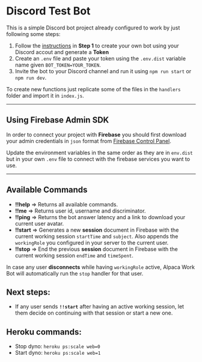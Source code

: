 # Discord Test Bot

This is a simple Discord bot project already configured to work by just following some steps:

1. Follow the [instructions](https://www.digitalocean.com/community/tutorials/how-to-build-a-discord-bot-with-node-js-es) in **Step 1** to create your own bot using your Discord accout and generate a **Token**
2. Create an `.env` file and paste your token using the `.env.dist` variable name given `BOT_TOKEN=YOUR_TOKEN`.
3. Invite the bot to your Discord channel and run it using `npm run start` or `npm run dev`.

To create new functions just replicate some of the files in the `handlers` folder and import it in `index.js`.

---

## Using Firebase Admin SDK

In order to connect your project with **Firebase** you should first download your admin credentials in `json` format from [Firebase Control Panel](https://console.firebase.google.com/project/YOUR_PROJECT/settings/serviceaccounts/adminsdk).

Update the environment variables in the same order as they are in `env.dist` but in your own `.env` file to connect with the firebase services you want to use.

---

## Available Commands

- **!!help** => Returns all available commands.
- **!!me** => Returns user id, username and discriminator.
- **!!ping** => Returns the bot answer latency and a link to download your current user avatar.
- **!!start** => Generates a new **session** document in Firebase with the current working session `startTime` and `subject`. Also appends the `workingRole` you configured in your server to the current user.
- **!!stop** => End the previous **session** document in Firebase with the current working session `endTime` and `timeSpent`.

In case any user **disconnects** while having `workingRole` active, Alpaca Work Bot will automatically run the `stop` handler for that user.

## Next steps:

- If any user sends **`!!start`** after having an active working session, let them decide on continuing with that session or start a new one.

## Heroku commands:

- Stop dyno: `heroku ps:scale web=0`
- Start dyno: `heroku ps:scale web=1`